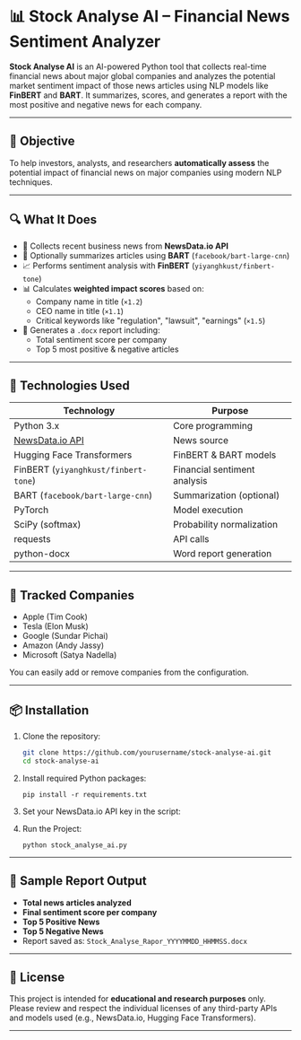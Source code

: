 # 📊 Stock Analyse AI – Financial News Sentiment Analyzer

**Stock Analyse AI** is an AI-powered Python tool that collects real-time financial news about major global companies and analyzes the potential market sentiment impact of those news articles using NLP models like **FinBERT** and **BART**. It summarizes, scores, and generates a report with the most positive and negative news for each company.

---

## 🎯 Objective

To help investors, analysts, and researchers **automatically assess** the potential impact of financial news on major companies using modern NLP techniques.

---

## 🔍 What It Does

- 🔎 Collects recent business news from **NewsData.io API**
- 🧠 Optionally summarizes articles using **BART** (`facebook/bart-large-cnn`)
- 📈 Performs sentiment analysis with **FinBERT** (`yiyanghkust/finbert-tone`)
- 📊 Calculates **weighted impact scores** based on:
  - Company name in title (`×1.2`)
  - CEO name in title (`×1.1`)
  - Critical keywords like "regulation", "lawsuit", "earnings" (`×1.5`)
- 📄 Generates a `.docx` report including:
  - Total sentiment score per company
  - Top 5 most positive & negative articles

---

## 🧪 Technologies Used

| Technology | Purpose |
|------------|---------|
| Python 3.x | Core programming |
| [NewsData.io API](https://newsdata.io/) | News source |
| Hugging Face Transformers | FinBERT & BART models |
| FinBERT (`yiyanghkust/finbert-tone`) | Financial sentiment analysis |
| BART (`facebook/bart-large-cnn`) | Summarization (optional) |
| PyTorch | Model execution |
| SciPy (softmax) | Probability normalization |
| requests | API calls |
| python-docx | Word report generation |

---

## 🏢 Tracked Companies

- Apple (Tim Cook)  
- Tesla (Elon Musk)  
- Google (Sundar Pichai)  
- Amazon (Andy Jassy)  
- Microsoft (Satya Nadella)

You can easily add or remove companies from the configuration.

---

## 📦 Installation

1. Clone the repository:
   ```bash
   git clone https://github.com/yourusername/stock-analyse-ai.git
   cd stock-analyse-ai
   ```
2. Install required Python packages:
   ```
   pip install -r requirements.txt
   ```
3. Set your NewsData.io API key in the script:

4. Run the Project:
   ```
   python stock_analyse_ai.py
   ```

---

## 📄 Sample Report Output

- **Total news articles analyzed**
- **Final sentiment score per company**
- **Top 5 Positive News**
- **Top 5 Negative News**
- Report saved as: `Stock_Analyse_Rapor_YYYYMMDD_HHMMSS.docx`

---

## 📃 License

This project is intended for **educational and research purposes** only.  
Please review and respect the individual licenses of any third-party APIs and models used (e.g., NewsData.io, Hugging Face Transformers).

---
